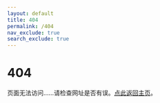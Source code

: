 ```yaml
---
layout: default
title: 404
permalink: /404
nav_exclude: true
search_exclude: true
---
```


# 404

页面无法访问……请检查网址是否有误。[点此返回主页](/index.html)。